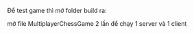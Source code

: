 Để test game thì mở folder build ra:


mở file MultiplayerChessGame 2 lần để chạy 1 server và 1 client



